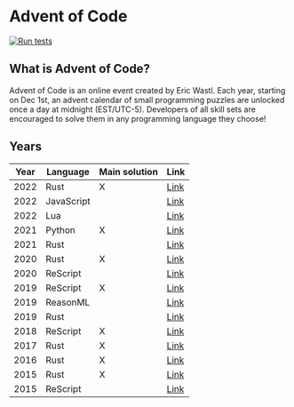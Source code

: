 # Advent of Code

[![Run tests](https://github.com/believer/advent-of-code/workflows/Run%20tests/badge.svg)](https://github.com/believer/advent-of-code/actions?query=workflow%3A%22Run+tests%22)

## What is Advent of Code?

Advent of Code is an online event created by Eric Wastl. Each year, starting on Dec 1st, an advent calendar of small programming puzzles are unlocked once a day at midnight (EST/UTC-5). Developers of all skill sets are encouraged to solve them in any programming language they choose!

## Years

| Year | Language   | Main solution | Link                     |
| ---- | ---------- | ------------- | ------------------------ |
| 2022 | Rust       | X             | [Link](/rust/2022)       |
| 2022 | JavaScript |               | [Link](/javascript/2022) |
| 2022 | Lua        |               | [Link](/lua/2022)        |
| 2021 | Python     | X             | [Link](/python/2021)     |
| 2021 | Rust       |               | [Link](/rust/2021)       |
| 2020 | Rust       | X             | [Link](/rust/2020)       |
| 2020 | ReScript   |               | [Link](/rescript/2020)   |
| 2019 | ReScript   | X             | [Link](/rescript/2019)   |
| 2019 | ReasonML   |               | [Link](/reasonml/2019)   |
| 2019 | Rust       |               | [Link](/rust/2019)       |
| 2018 | ReScript   | X             | [Link](/rescript/2018)   |
| 2017 | Rust       | X             | [Link](/rust/2017)       |
| 2016 | Rust       | X             | [Link](/rust/2016)       |
| 2015 | Rust       | X             | [Link](/rust/2015)       |
| 2015 | ReScript   |               | [Link](/rescript/2015)   |
